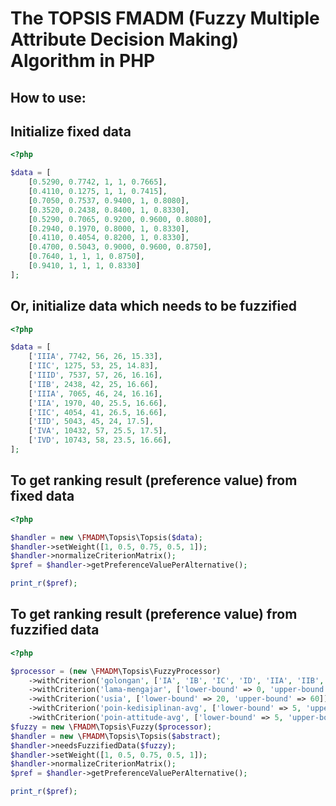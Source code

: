 # The TOPSIS FMADM (Fuzzy Multiple Attribute Decision Making) Algorithm in PHP

## How to use:

## Initialize fixed data

```php
<?php

$data = [
	[0.5290, 0.7742, 1, 1, 0.7665],
	[0.4110, 0.1275, 1, 1, 0.7415],
	[0.7050, 0.7537, 0.9400, 1, 0.8080],
	[0.3520, 0.2438, 0.8400, 1, 0.8330],
	[0.5290, 0.7065, 0.9200, 0.9600, 0.8080],
	[0.2940, 0.1970, 0.8000, 1, 0.8330],
	[0.4110, 0.4054, 0.8200, 1, 0.8330],
	[0.4700, 0.5043, 0.9000, 0.9600, 0.8750],
	[0.7640, 1, 1, 1, 0.8750],
	[0.9410, 1, 1, 1, 0.8330]
];
```

## Or, initialize data which needs to be fuzzified
```php
<?php

$data = [
	['IIIA', 7742, 56, 26, 15.33],
	['IIC', 1275, 53, 25, 14.83],
	['IIID', 7537, 57, 26, 16.16],
	['IIB', 2438, 42, 25, 16.66],
	['IIIA', 7065, 46, 24, 16.16],
	['IIA', 1970, 40, 25.5, 16.66],
	['IIC', 4054, 41, 26.5, 16.66],
	['IID', 5043, 45, 24, 17.5],
	['IVA', 10432, 57, 25.5, 17.5],
	['IVD', 10743, 58, 23.5, 16.66],
];
```

## To get ranking result (preference value) from fixed data
```php
<?php

$handler = new \FMADM\Topsis\Topsis($data);
$handler->setWeight([1, 0.5, 0.75, 0.5, 1]);
$handler->normalizeCriterionMatrix();
$pref = $handler->getPreferenceValuePerAlternative();

print_r($pref);
```

## To get ranking result (preference value) from fuzzified data
```php
<?php

$processor = (new \FMADM\Topsis\FuzzyProcessor)
	->withCriterion('golongan', ['IA', 'IB', 'IC', 'ID', 'IIA', 'IIB', 'IIC', 'IID', 'IIIA', 'IIIB', 'IIIC', 'IIID', 'IVA', 'IVB', 'IVC', 'IVD', 'IVE'])
	->withCriterion('lama-mengajar', ['lower-bound' => 0, 'upper-bound' => 10000])
	->withCriterion('usia', ['lower-bound' => 20, 'upper-bound' => 60])
	->withCriterion('poin-kedisiplinan-avg', ['lower-bound' => 5, 'upper-bound' => 25])
	->withCriterion('poin-attitude-avg', ['lower-bound' => 5, 'upper-bound' => 20]);
$fuzzy = new \FMADM\Topsis\Fuzzy($processor);
$handler = new \FMADM\Topsis\Topsis($abstract);
$handler->needsFuzzifiedData($fuzzy);
$handler->setWeight([1, 0.5, 0.75, 0.5, 1]);
$handler->normalizeCriterionMatrix();
$pref = $handler->getPreferenceValuePerAlternative();

print_r($pref);
```